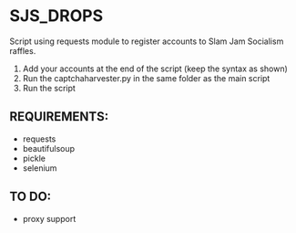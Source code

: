 # SJS_DROPS
Script using requests module to register accounts to Slam Jam Socialism raffles.

1. Add your accounts at the end of the script (keep the syntax as shown)
2. Run the captchaharvester.py in the same folder as the main script
3. Run the script

## REQUIREMENTS:
- requests
- beautifulsoup
- pickle
- selenium

## TO DO:
- proxy support
